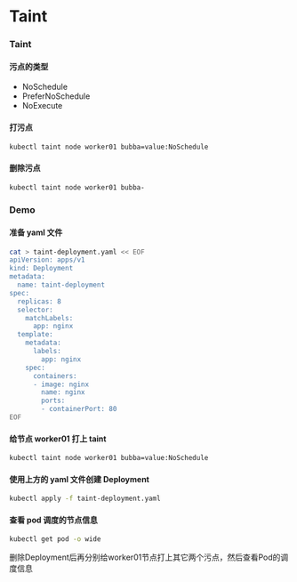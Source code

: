 # Taint

### Taint

#### 污点的类型

* NoSchedule
* PreferNoSchedule
* NoExecute

#### 打污点

```bash
kubectl taint node worker01 bubba=value:NoSchedule

```

#### 删除污点

```bash
kubectl taint node worker01 bubba-

```

####

### Demo

#### 准备 yaml 文件

```bash
cat > taint-deployment.yaml << EOF
apiVersion: apps/v1
kind: Deployment
metadata:
  name: taint-deployment
spec:
  replicas: 8
  selector:
    matchLabels:
      app: nginx
  template:
    metadata:
      labels:
        app: nginx
    spec:
      containers:
      - image: nginx
        name: nginx
        ports:
        - containerPort: 80
EOF

```

#### 给节点 worker01 打上 taint

```bash
kubectl taint node worker01 bubba=value:NoSchedule

```

#### 使用上方的 yaml 文件创建 Deployment

```bash
kubectl apply -f taint-deployment.yaml

```

#### 查看 pod 调度的节点信息

```bash
kubectl get pod -o wide

```

删除Deployment后再分别给worker01节点打上其它两个污点，然后查看Pod的调度信息
